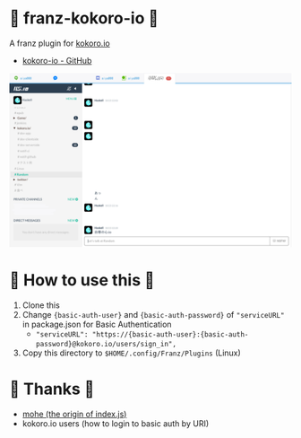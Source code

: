 # :diamond_shape_with_a_dot_inside: franz-kokoro-io :diamond_shape_with_a_dot_inside:
A franz plugin for [kokoro.io](https://kokoro.io)

- [kokoro-io - GitHub](https://github.com/kokoro-io)

![overview](overview.png)


# :thinking: How to use this :thinking:

1. Clone this
2. Change `{basic-auth-user}` and `{basic-auth-password}` of `"serviceURL"` in package.json for Basic Authentication
    - `"serviceURL": "https://{basic-auth-user}:{basic-auth-password}@kokoro.io/users/sign_in",`
3. Copy this directory to `$HOME/.config/Franz/Plugins` (Linux)


# :pray: Thanks :pray:

- [mohe (the origin of index.js)](https://gist.github.com/mohemohe/8ccc8a722d6a675164eecebdabe5f2ee)
- kokoro.io users (how to login to basic auth by URI)
